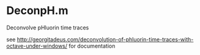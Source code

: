 DeconpH.m
=======

Deconvolve pHluorin time traces

see http://georgitadeus.com/deconvolution-of-phluorin-time-traces-with-octave-under-windows/ for documentation
